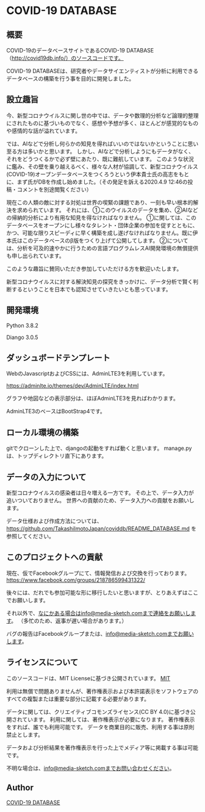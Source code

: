 
COVID-19 DATABASE
====

## 概要

COVID-19のデータベースサイトであるCOVID-19 DATABASE（http://covid19db.info/）のソースコードです。

COVID-19 DATABASEは、研究者やデータサイエンティストが分析に利用できるデータベースの構築を行う事を目的に開発しました。

## 設立趣旨

今、新型コロナウイルスに関し世の中では、データや数理的分析など論理的整理にされたものに基づいものでなく、感想や予想が多く、ほとんどが感覚的なものや感情的な話が溢れています。

では、AIなどで分析し何らかの知見を得ればいいのではないかということに思い至る方は多いかと思います。
しかし、AIなどで分析しようにもデータがなく、それをどうつくるかで必ず壁にあたり、既に難航しています。
このような状況に鑑み、その壁を乗り越えるべく、様々な人材が協調して、新型コロナウイルス(COVID-19)オープンデータベースをつくろうという伊本貴士氏の高志をもとに、まず氏がDBを作成し始めました。（その発足を訴える2020.4.9 12:46の投稿・コメントを別途閲覧ください）

現在この人類の敵に対する対処は世界の喫緊の課題であり、一刻も早い根本的解決を求められています。
それには、①このウイルスのデータを集め、②AIなどの帰納的分析により有用な知見を得なければなりません。
①に関しては、このデータベースをオープンにし様々なタレント・団体企業の参加を促すとともに、かつ、可能な限りスピーディに早く構築を成し遂げなければなりません。既に伊本氏はこのデータベースのβ版をつくり上げて公開してします。
②については、分析を可及的速やかに行うための言語プログラムレスAI開発環境の無償提供も申し出られています。

このような趣旨に賛同いただき参加していただける方を歓迎いたします。

新型コロナウイルスに対する解決知見の探究をきっかけに、データ分析で賢く判断するということを日本でも認知させていきたいとも思っています。

## 開発環境

Python 3.8.2

Diango 3.0.5

## ダッシュボードテンプレート

WebのJavascriptおよびCSSには、AdminLTE3を利用しています。

https://adminlte.io/themes/dev/AdminLTE/index.html

グラフや地図などの表示部分は、ほぼAdminLTE3を見ればわかります。

AdminLTE3のベースはBootStrap4です。

## ローカル環境の構築

gitでクローンした上で、djangoの起動をすれば動くと思います。
manage.pyは、トップディレクトリ直下にあります。

## データの入力について

新型コロナウイルスの感染者は日々増える一方です。
その上で、データ入力が追いついておりません。
世界への貢献のため、データ入力への貢献をお願いします。

データ仕様および作成方法については、
https://github.com/TakashiImotoJapan/coviddb/README_DATABASE.md
を参照してください。

## このプロジェクトへの貢献

現在、仮でFacebookグループにて、情報発信および交換を行っております。
https://www.facebook.com/groups/218786599431322/

後々には、だれでも参加可能な形に移行したいと思いますが、とりあえずはここでお願いします。

それ以外で、なにかある場合はinfo@media-sketch.comまで連絡をお願いします。
（多忙のため、返事が遅い場合があります。）

バグの報告はFacebookグループまたは、info@media-sketch.comまでお願いします。

## ライセンスについて

このソースコードは、MIT Licenseに基づき公開されています。
[MIT](https://github.com/tcnksm/tool/blob/master/LICENCE)

利用は無償で問題ありませんが、著作権表示および本許諾表示をソフトウェアのすべての複製または重要な部分に記載する必要があります。

データに関しては、クリエイティブコモンズライセンス(CC BY 4.0)に基づき公開されています。
利用に関しては、著作権表示が必要になります。
著作権表示をすれば、誰でも利用可能です。
データを商業目的に販売、利用する事は原則禁止とします。

データおよび分析結果を著作権表示を行った上でメディア等に掲載する事は可能です。

不明な場合は、info@media-sketch.comまでお問い合わせください。

## Author

[COVID-19 DATABASE](https://github.com/TakashiImotoJapan/coviddb)
